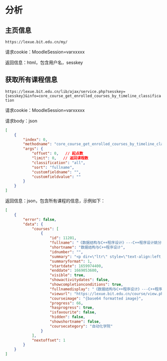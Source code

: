 # 分析

## 主页信息

`https://lexue.bit.edu.cn/my/`

请求cookie：MoodleSession=varxxxxx

返回信息：html，包含用户名，sesskey

## 获取所有课程信息

`https://lexue.bit.edu.cn/lib/ajax/service.php?sesskey={sesskey}&info=core_course_get_enrolled_courses_by_timeline_classification`

请求cookie：MoodleSession=varxxxxx

请求body：json

```json
[
    {
        "index": 0,
        "methodname": "core_course_get_enrolled_courses_by_timeline_classification",
        "args": {
            "offset": 0,   // 起点数
            "limit": 0,   // 返回课程数
            "classification": "all",
            "sort": "fullname",
            "customfieldname": "",
            "customfieldvalue": ""
        }
    }
]
```

返回信息：json，包含所有课程的信息，示例如下：

```json
[
    {
        "error": false,
        "data": {
            "courses": [
                {
                    "id": 11201,
                    "fullname": "《数据结构与C++程序设计》---C++程序设计姚分喜",
                    "shortname": "数据结构与C++程序设计",
                    "idnumber": "",
                    "summary": "<p dir=\"ltr\" style=\"text-align:left;\">《数据结构与C++程序设计》课程内容分为数据结构和C++程序设计两部分。本乐学课程为C++程序设计部分，使学生掌握面向对象编程语言的基础知识及Windows环境下应用程序设计开发的方法。<br /></p>",
                    "summaryformat": 1,
                    "startdate": 1659974400,
                    "enddate": 1669053600,
                    "visible": true,
                    "showactivitydates": false,
                    "showcompletionconditions": true,
                    "fullnamedisplay": "《数据结构与C++程序设计》---C++程序设计姚分喜",
                    "viewurl": "https://lexue.bit.edu.cn/course/view.php?id=11201",
                    "courseimage": "{base64 formatted image}",
                    "progress": 66,
                    "hasprogress": true,
                    "isfavourite": false,
                    "hidden": false,
                    "showshortname": false,
                    "coursecategory": "自动化学院"
                }
            ],
            "nextoffset": 1
        }
    }
]
```

